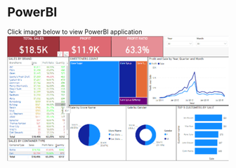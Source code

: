 # PowerBI
Click image below to view PowerBI application
[![Click me](https://github.com/kingsleyobiedeh/PowerBI/blob/master/Beer%20Drink%20Insight.png)](https://app.powerbi.com/view?r=eyJrIjoiNjk1ZDg2MWItNjhlZi00NTBkLWE1OGEtM2I5MmE4ZDg0MDczIiwidCI6ImNkMzE5NjcxLTUyZTctNGE2OC1hZmE5LWZjZjhmODlmMDllYSIsImMiOjN9)

